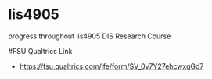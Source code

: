 # lis4905
progress throughout lis4905 DIS Research Course

#FSU Qualtrics Link 
- https://fsu.qualtrics.com/jfe/form/SV_0v7Y27ehcwxqGd7
